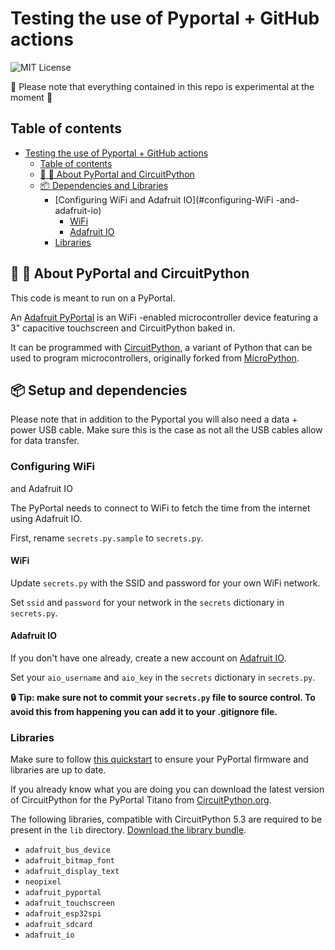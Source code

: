 # Testing the use of Pyportal + GitHub actions

![MIT License](https://img.shields.io/static/v1.svg?label=📜%20License&message=MIT&color=informational) 

:construction: Please note that everything contained in this repo is experimental at the moment :construction:

## Table of contents
- [Testing the use of Pyportal + GitHub actions](#testing-the-use-of-pyportal--github-actions)
  - [Table of contents](#table-of-contents)
  - [:robot: :snake: About PyPortal and CircuitPython](#--about-pyportal-and-circuitpython)
  - [:package: Dependencies and Libraries](#-dependencies-and-libraries)
    - [Configuring WiFi
     and Adafruit IO](#configuring-WiFi
    -and-adafruit-io)
      - [WiFi
      ](#WiFi
      )
      - [Adafruit IO](#adafruit-io)
    - [Libraries](#libraries)

## :robot: :snake: About PyPortal and CircuitPython

This code is meant to run on a PyPortal.

An [Adafruit PyPortal](https://www.adafruit.com/product/4116) is an WiFi
-enabled microcontroller device featuring a 3" capacitive touchscreen and CircuitPython baked in.

It can be programmed with [CircuitPython](https://circuitpython.org/), a variant of Python that can be used to program microcontrollers, originally forked from [MicroPython](https://github.com/micropython/micropython).

## :package: Setup and dependencies

Please note that in addition to the Pyportal you will also need a data + power USB cable. Make sure this is the case as not all the USB cables allow for data transfer.

### Configuring WiFi
 and Adafruit IO

The PyPortal needs to connect to WiFi
 to fetch the time from the internet using Adafruit IO.

First, rename `secrets.py.sample` to `secrets.py`.

#### WiFi

Update `secrets.py` with the SSID and password for your own WiFi
 network.

Set `ssid` and `password` for your network in the `secrets` dictionary in `secrets.py`.

#### Adafruit IO

If you don't have one already, create a new account on [Adafruit IO](https://io.adafruit.com/).

Set your `aio_username` and `aio_key` in the `secrets` dictionary in `secrets.py`.

**:lock: Tip: make sure not to commit your `secrets.py` file to source control. To avoid this from happening you can add it to your .gitignore file.**

### Libraries

Make sure to follow [this quickstart](https://learn.adafruit.com/adafruit-pyportal-titano/circuitpython) to ensure your PyPortal firmware and libraries are up to date.

If you already know what you are doing you can download the latest version of CircuitPython for the PyPortal Titano from [CircuitPython.org](https://circuitpython.org/board/pyportal_titano/).

The following libraries, compatible with CircuitPython 5.3 are required to be present in the `lib` directory. [Download the library bundle](https://circuitpython.org/libraries).

 - `adafruit_bus_device`
 - `adafruit_bitmap_font`
 - `adafruit_display_text`
 - `neopixel`
 - `adafruit_pyportal`
 - `adafruit_touchscreen`
 - `adafruit_esp32spi`
 - `adafruit_sdcard`
 - `adafruit_io`